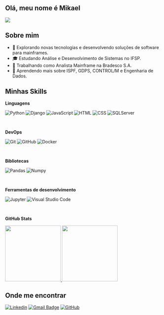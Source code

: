 ## Olá, meu nome é Mikael

![](https://komarev.com/ghpvc/?username=KaelDucatti&color=006bed)

## Sobre mim

- 🤔 Explorando novas tecnologias e desenvolvendo soluções de software para mainframes.
- 🎓 Estudando Análise e Desenvolvimento de Sistemas no IFSP.
- 💼 Trabalhando como Analista Mainframe na Bradesco S.A.
- 🌱 Aprendendo mais sobre ISPF, GDPS, CONTROL/M e Engenharia de Dados.

## Minhas Skills

**Linguagens**

![Python](https://img.shields.io/badge/Python-3776AB?style=for-the-badge&logo=python&logoColor=white)
![Django](https://img.shields.io/badge/Django-092E20?style=for-the-badge&logo=django&logoColor=white)
![JavaScript](https://img.shields.io/badge/JavaScript-F7DF1E?style=for-the-badge&logo=javascript&logoColor=black)
![HTML](https://img.shields.io/badge/HTML5-E34F26?style=for-the-badge&logo=html5&logoColor=white)
![CSS](https://img.shields.io/badge/CSS3-1572B6?style=for-the-badge&logo=css3&logoColor=white)
![SQLServer](https://img.shields.io/badge/Microsoft_SQL_Server-CC2927?style=for-the-badge&logo=microsoft-sql-server&logoColor=white)

<br>

**DevOps**

![Git](https://img.shields.io/badge/Git-E34F26?style=for-the-badge&logo=git&logoColor=white)
![GitHub](https://img.shields.io/badge/GitHub-100000?style=for-the-badge&logo=github&logoColor=white)
![Docker](https://img.shields.io/badge/Docker-2496ED?style=for-the-badge&logo=docker&logoColor=white)

<br>

**Bibliotecas**

![Pandas](https://img.shields.io/badge/Pandas-2C2D72?style=for-the-badge&logo=pandas&logoColor=white)
![Numpy](https://img.shields.io/badge/Numpy-777BB4?style=for-the-badge&logo=numpy&logoColor=white)

<br>

**Ferramentas de desenvolvimento**

![Jupyter](https://img.shields.io/badge/Jupyter-F37626.svg?&style=for-the-badge&logo=Jupyter&logoColor=white)
![Visual Studio Code](https://img.shields.io/badge/Visual_Studio_Code-0078D4?style=for-the-badge&logo=visual%20studio%20code&logoColor=white)


<br/>

**GitHub Stats**

<a href="https://github.com/AVS1508">
  <img height="180em" src="https://github-readme-stats-eight-theta.vercel.app/api?username=AVS1508&show_icons=true&theme=algolia&include_all_commits=true&count_private=true"/>
  <img height="180em" src="https://github-readme-stats-eight-theta.vercel.app/api/top-langs/?username=AVS1508&layout=compact&langs_count=8&theme=algolia"/>
</a>
</p>
  


## Onde me encontrar

[![Linkedin](https://img.shields.io/badge/-KaelDucatti-blue?style=flat-square&logo=Linkedin&logoColor=white&link=www.linkedin.com/in/mikaelducatti)](www.linkedin.com/in/mikaelducatti)
[![Gmail Badge](https://img.shields.io/badge/-contato.mikaelducatti@gmail.com-006bed?style=flat-square&logo=Gmail&logoColor=white&link=mailto:contato.mikaelducatti@gmail.com)](mailto:contato.mikaelducatti@gmail.com)
[![GitHub](https://img.shields.io/github/followers/KaelDucatti?label=follow&style=social)](https://github.com/KaelDucatti/KaelDucatti)
